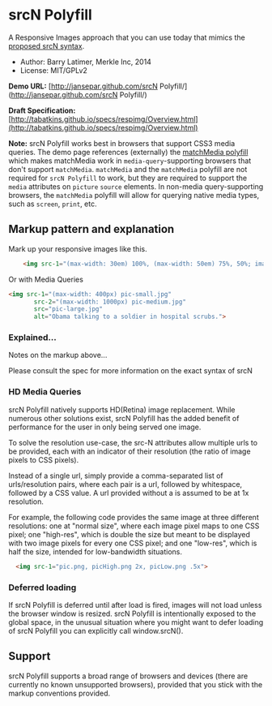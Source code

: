 # srcN Polyfill
A Responsive Images approach that you can use today that mimics the [proposed srcN syntax](http://tabatkins.github.io/specs/respimg/Overview.html).


*  Author: Barry Latimer, Merkle Inc, 2014 
* License: MIT/GPLv2

**Demo URL:** [http://jansepar.github.com/srcN Polyfill/](http://jansepar.github.com/srcN Polyfill/)

**Draft Specification:** [http://tabatkins.github.io/specs/respimg/Overview.html](http://tabatkins.github.io/specs/respimg/Overview.html)

**Note:** srcN Polyfill works best in browsers that support CSS3 media queries. The demo page references (externally) the [matchMedia polyfill](https://github.com/paulirish/matchMedia.js/) which makes matchMedia work in `media-query`-supporting browsers that don't support `matchMedia`. `matchMedia` and the `matchMedia` polyfill are not required for `srcN Polyfill` to work, but they are required to support the `media` attributes on `picture` `source` elements. In non-media query-supporting browsers, the `matchMedia` polyfill will allow for querying native media types, such as `screen`, `print`, etc.	

## Markup pattern and explanation

Mark up your responsive images like this.

```html
	<img src-1="(max-width: 30em) 100%, (max-width: 50em) 75%, 50%; images/pic-small.png 400w, images/pic-medium.png 800w, images/pic-large.png 1200w">		
```

Or with Media Queries 

```html
<img src-1="(max-width: 400px) pic-small.jpg"
       src-2="(max-width: 1000px) pic-medium.jpg"
       src="pic-large.jpg"
       alt="Obama talking to a soldier in hospital scrubs.">
```

### Explained...

Notes on the markup above...

Please consult the spec for more information on the exact syntax of srcN




### HD Media Queries

srcN Polyfill natively supports HD(Retina) image replacement.  While numerous other solutions exist, srcN Polyfill has the added benefit of performance for the user in only being served one image.

To solve the resolution use-case, the src-N attributes allow multiple urls to be provided, each with an indicator of their resolution (the ratio of image pixels to CSS pixels).

Instead of a single url, simply provide a comma-separated list of urls/resolution pairs, where each pair is a url, followed by whitespace, followed by a CSS <resolution> value. A url provided without a <resolution> is assumed to be at 1x resolution.

For example, the following code provides the same image at three different resolutions: one at "normal size", where each image pixel maps to one CSS pixel; one "high-res", which is double the size but meant to be displayed with two image pixels for every one CSS pixel; and one "low-res", which is half the size, intended for low-bandwidth situations.
```html
  <img src-1="pic.png, picHigh.png 2x, picLow.png .5x">
  ```



### Deferred loading

If srcN Polyfill is deferred until after load is fired, images will not load unless the browser window is resized.
srcN Polyfill is intentionally exposed to the global space, in the unusual situation where you might want to defer loading of srcN Polyfill you can explicitly call window.srcN().

## Support

srcN Polyfill supports a broad range of browsers and devices (there are currently no known unsupported browsers), provided that you stick with the markup conventions provided.

